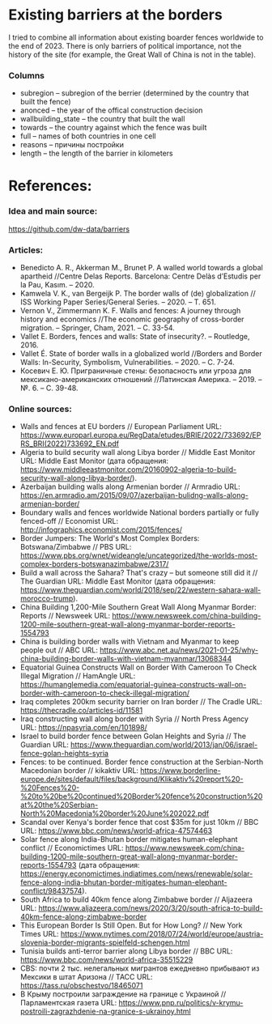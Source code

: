 
# Existing barriers at the borders 

I tried to combine all information about existing boarder fences worldwide to the end of 2023. 
There is only barriers of political importance, not the history of the site (for example, the Great Wall of China is not in the table).

### Columns

* subregion – subregion of the berrier (determined by the country that built the fence)
* anonced – the year of the offical construction decision
* wallbuilding_state – the country that built the wall
* towards – the country against which the fence was built
* full – names of both countries in one cell
* reasons – причины постройки
* length – the length of the barrier in kilometers



# References: 

### Idea and main source:

https://github.com/dw-data/barriers


### Articles:
* Benedicto A. R., Akkerman M., Brunet P. A walled world towards a global apartheid //Centre Delas Reports. Barcelona: Centre Delàs d’Estudis per la Pau, Kasım. – 2020.
* Kamwela V. K., van Bergeijk P. The border walls of (de) globalization // ISS Working Paper Series/General Series. – 2020. – Т. 651.
* Vernon V., Zimmermann K. F. Walls and fences: A journey through history and economics //The economic geography of cross-border migration. – Springer, Cham, 2021. – С. 33-54.
* Vallet E. Borders, fences and walls: State of insecurity?. – Routledge, 2016.
* Vallet É. State of border walls in a globalized world //Borders and Border Walls: In-Security, Symbolism, Vulnerabilities. – 2020. – С. 7-24.
* Косевич Е. Ю. Приграничные стены: безопасность или угроза для мексикано-американских отношений //Латинская Америка. – 2019. – №. 6. – С. 39-48.

### Online sources: 

* Walls and fences at EU borders // European Parliament URL: https://www.europarl.europa.eu/RegData/etudes/BRIE/2022/733692/EPRS_BRI(2022)733692_EN.pdf
* Algeria to build security wall along Libya border // Middle East Monitor URL: Middle East Monitor (дата обращения: https://www.middleeastmonitor.com/20160902-algeria-to-build-security-wall-along-libya-border/).
* Azerbaijan building walls along Armenian border // Armradio URL: https://en.armradio.am/2015/09/07/azerbaijan-bulidng-walls-along-armenian-border/
* Boundary walls and fences worldwide National borders partially or fully fenced-off // Economist URL: http://infographics.economist.com/2015/fences/
* Border Jumpers: The World's Most Complex Borders: Botswana/Zimbabwe // PBS URL: https://www.pbs.org/wnet/wideangle/uncategorized/the-worlds-most-complex-borders-botswanazimbabwe/2317/
* Build a wall across the Sahara? That's crazy – but someone still did it // The Guardian URL: Middle East Monitor (дата обращения: https://www.theguardian.com/world/2018/sep/22/western-sahara-wall-morocco-trump).
* China Building 1,200-Mile Southern Great Wall Along Myanmar Border: Reports // Newsweek URL: https://www.newsweek.com/china-building-1200-mile-southern-great-wall-along-myanmar-border-reports-1554793
* China is building border walls with Vietnam and Myanmar to keep people out // ABC URL: https://www.abc.net.au/news/2021-01-25/why-china-building-border-walls-with-vietnam-myanmar/13068344
* Equatorial Guinea Constructs Wall on Border With Cameroon To Check Illegal Migration // HamAngle URL: https://humanglemedia.com/equatorial-guinea-constructs-wall-on-border-with-cameroon-to-check-illegal-migration/
* Iraq completes 200km security barrier on Iran border // The Cradle URL: https://thecradle.co/articles-id/11581
* Iraq constructing wall along border with Syria // North Press Agency URL: https://npasyria.com/en/101898/
* Israel to build border fence between Golan Heights and Syria // The Guardian URL: https://www.theguardian.com/world/2013/jan/06/israel-fence-golan-heights-syria
* Fences: to be continued. Border fence construction at the Serbian-North Macedonian border // kikaktiv URL: https://www.borderline-europe.de/sites/default/files/background/Klikaktiv%20report%20-%20Fences%20-%20to%20be%20continued%20Border%20fence%20construction%20at%20the%20Serbian-North%20Macedonia%20border%20June%202022.pdf
* Scandal over Kenya's border fence that cost $35m for just 10km // BBC URL: https://www.bbc.com/news/world-africa-47574463
* Solar fence along India-Bhutan border mitigates human-elephant conflict // Economictimes URL: https://www.newsweek.com/china-building-1200-mile-southern-great-wall-along-myanmar-border-reports-1554793 (дата обращения: https://energy.economictimes.indiatimes.com/news/renewable/solar-fence-along-india-bhutan-border-mitigates-human-elephant-conflict/98437574).
* South Africa to build 40km fence along Zimbabwe border // Aljazeera URL: https://www.aljazeera.com/news/2020/3/20/south-africa-to-build-40km-fence-along-zimbabwe-border
* This European Border Is Still Open. But for How Long? // New York Times URL: https://www.nytimes.com/2018/07/24/world/europe/austria-slovenia-border-migrants-spielfeld-schengen.html
* Tunisia builds anti-terror barrier along Libya border // BBC URL: https://www.bbc.com/news/world-africa-35515229
* CBS: почти 2 тыс. нелегальных мигрантов ежедневно прибывают из Мексики в штат Аризона // ТАСС URL: https://tass.ru/obschestvo/18465071
* В Крыму построили заграждение на границе с Украиной // Парламентская газета URL: https://www.pnp.ru/politics/v-krymu-postroili-zagrazhdenie-na-granice-s-ukrainoy.html
